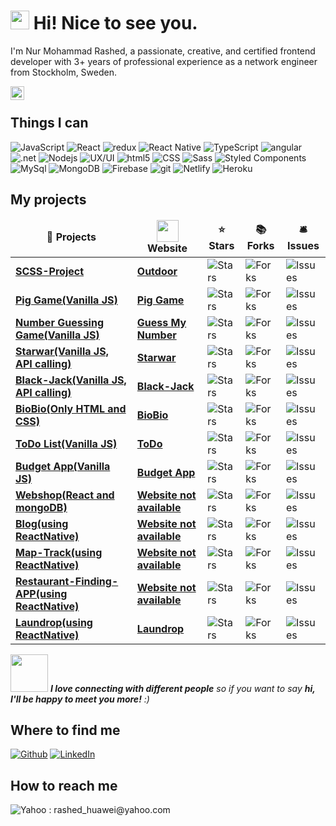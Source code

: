 <h1><img src="https://emojis.slackmojis.com/emojis/images/1531849430/4246/blob-sunglasses.gif?1531849430" width="30"/> Hi! Nice to see you.</h1>

I'm Nur Mohammad Rashed, a passionate, creative, and certified frontend developer with 3+ years of professional experience as a network engineer from Stockholm, Sweden.

<a href="https://www.linkedin.com/in/nur-mohammad-rashed-071a2316/">
  <img align="left" alt="Rashed's LinkedIN" width="22px" src="https://raw.githubusercontent.com/peterthehan/peterthehan/master/assets/linkedin.svg" />
</a>

</br>
<h2>Things I can</h2>
<p>
  <img alt="JavaScript" src="https://img.shields.io/badge/-JavaScript-F7DF1E?style=flat-square&logo=JavaScript&logoColor=black" />
  <img alt="React" src="https://img.shields.io/badge/-React-45b8d8?style=flat-square&logo=react&logoColor=white" />
  <img alt="redux" src="https://img.shields.io/badge/-Redux-764ABC?style=flat-square&logo=redux&logoColor=white" />
  <img alt="React Native" src="https://img.shields.io/badge/-React_Native-45b8d8?style=flat-square&logo=react&logoColor=white" />
  <img alt="TypeScript" src="https://img.shields.io/badge/-TypeScript-007ACC?style=flat-square&logo=typescript&logoColor=white" />  
  <img alt="angular" src="https://img.shields.io/badge/-Angular-DD0031?style=flat-square&logo=angular&logoColor=white" />
  <img alt=".net" src="https://img.shields.io/badge/-.Net-1572B6?style=flat-square&logo=.net&logoColor=black" />
  <img alt="Nodejs" src="https://img.shields.io/badge/-Nodejs-43853d?style=flat-square&logo=Node.js&logoColor=white" />
  <img alt="UX/UI" src="https://img.shields.io/badge/-UX/UI-orange?style=flat-square" />
  <img alt="html5" src="https://img.shields.io/badge/-HTML5-E34F26?style=flat-square&logo=html5&logoColor=white" />
  <img alt="CSS" src="https://img.shields.io/badge/-CSS-1572B6?style=flat-square&logo=css3&logoColor=white" />  
  <img alt="Sass" src="https://img.shields.io/badge/-Sass-CC6699?style=flat-square&logo=sass&logoColor=white" />
  <img alt="Styled Components" src="https://img.shields.io/badge/-Styled_Components-db7092?style=flat-square&logo=styled-components&logoColor=white" />
  <img alt="MySql" src="https://img.shields.io/badge/MySql-4479A1?logo=MySql&logoColor=black&logoWidth=20&style=flat-square" />
  <img alt="MongoDB" src="https://img.shields.io/badge/-MongoDB-13aa52?style=flat-square&logo=mongodb&logoColor=white" />  
  <img alt="Firebase" src="https://img.shields.io/badge/-Google_Firebase-FFCA28?style=flat-square&logo=firebase&logoColor=black" />
  <img alt="git" src="https://img.shields.io/badge/-Git-F05032?style=flat-square&logo=git&logoColor=white" />
  <img alt="Netlify" src="https://img.shields.io/badge/-Netlify-00C7B7?style=flat-square&logo=Netlify&logoColor=black" />
  <img alt="Heroku" src="https://img.shields.io/badge/-Heroku-430098?style=flat-square&logo=heroku&logoColor=white" />
</p>

<h2>My projects</h2>
<table>
  <thead align="center">
    <tr border: none;>
      <td><b>🎁 Projects</b></td>
      <td><b><img src="https://upload.wikimedia.org/wikipedia/commons/5/53/Website_gambar.jpg" width="35"/></br>Website</b></td>
      <td><b>⭐ Stars</b></td>
      <td><b>📚 Forks</b></td>
      <td><b>🛎 Issues</b></td>      
    </tr>
  </thead>
  <tbody>
    <tr>
      <td><a href="https://github.com/nurrashed/SCSS-Project-1"><b>SCSS-Project</b></a></td>
      <td><a href="https://outdoorwebsite.netlify.app/"><b>Outdoor</b></a></td>
      <td><img alt="Stars" src="https://img.shields.io/github/stars/nurrashed/SCSS-Project-1?style=flat-square&labelColor=343b41"/></td>
      <td><img alt="Forks" src="https://img.shields.io/github/forks/nurrashed/SCSS-Project-1?style=flat-square&labelColor=343b41"/></td>
      <td><img alt="Issues" src="https://img.shields.io/github/issues/nurrashed/SCSS-Project-1?style=flat-square&labelColor=343b41" /></td>      
    </tr>
    <tr>
      <td><a href="https://github.com/nurrashed/Pig-Game"><b>Pig Game(Vanilla JS)</b></a></td>
      <td><a href="https://rashed-pig-game.netlify.app/"><b>Pig Game</b></a></td>
      <td><img alt="Stars" src="https://img.shields.io/github/stars/nurrashed/Pig-Game?style=flat-square&labelColor=343b41" /></td>
      <td><img alt="Forks" src="https://img.shields.io/github/forks/nurrashed/Pig-Game?style=flat-square&labelColor=343b41" /></td>
      <td><img alt="Issues" src="https://img.shields.io/github/issues/nurrashed/Pig-Game?style=flat-square&labelColor=343b41" /></td>
    </tr>
    <tr>
      <td><a href="https://github.com/nurrashed/Guess-my-number-game"><b>Number Guessing Game(Vanilla JS)</b></a></td>
      <td><a href="https://guess-my-number-app.netlify.app/"><b>Guess My Number</b></a></td>
      <td><img alt="Stars" src="https://img.shields.io/github/stars/nurrashed/Guess-my-number-game?style=flat-square&labelColor=343b41" /></td>
      <td><img alt="Forks" src="https://img.shields.io/github/forks/nurrashed/Guess-my-number-game?style=flat-square&labelColor=343b41" /></td>
      <td><img alt="Issues" src="https://img.shields.io/github/issues/nurrashed/Guess-my-number-game?style=flat-square&labelColor=343b41" /></td>
    </tr>
    <tr>
      <td><a href="https://github.com/nurrashed/starwar-app-node"><b>Starwar(Vanilla JS, API calling)</b></a></td>
      <td><a href="https://my-star-wars-app.netlify.app/"><b>Starwar</b></a></td>
      <td><img alt="Stars" src="https://img.shields.io/github/stars/nurrashed/starwar-app-node?style=flat-square&labelColor=343b41" /></td>
      <td><img alt="Forks" src="https://img.shields.io/github/forks/nurrashed/starwar-app-node?style=flat-square&labelColor=343b41" /></td>
      <td><img alt="Issues" src="https://img.shields.io/github/issues/nurrashed/starwar-app-node?style=flat-square&labelColor=343b41" /></td>
    </tr>
    <tr>
      <td><a href="https://github.com/nurrashed/Black-Jack"><b>Black-Jack(Vanilla JS, API calling)</b></a></td>
      <td><a href="https://myblackjack.netlify.app/"><b>Black-Jack</b></a></td>
      <td><img alt="Stars" src="https://img.shields.io/github/stars/nurrashed/Black-Jack?style=flat-square&labelColor=343b41" /></td>
      <td><img alt="Forks" src="https://img.shields.io/github/forks/nurrashed/Black-Jack?style=flat-square&labelColor=343b41" /></td>
      <td><img alt="Issues" src="https://img.shields.io/github/issues/nurrashed/Black-Jack?style=flat-square&labelColor=343b41" /></td>
    </tr>
    <tr>
      <td><a href="https://github.com/nurrashed/BioBio"><b>BioBio(Only HTML and CSS)</b></a></td>
      <td><a href="https://mybiobio.netlify.app/"><b>BioBio</b></a></td>
      <td><img alt="Stars" src="https://img.shields.io/github/stars/nurrashed/BioBio?style=flat-square&labelColor=343b41" /></td>
      <td><img alt="Forks" src="https://img.shields.io/github/forks/nurrashed/BioBio?style=flat-square&labelColor=343b41" /></td>
      <td><img alt="Issues" src="https://img.shields.io/github/issues/nurrashed/BioBio?style=flat-square&labelColor=343b41" /></td>
    </tr>
    <tr>
      <td><a href="https://github.com/nurrashed/ToDo"><b>ToDo List(Vanilla JS)</b></a></td>
      <td><a href="https://todolist-rashed.netlify.app/"><b>ToDo</b></a></td>
      <td><img alt="Stars" src="https://img.shields.io/github/stars/nurrashed/ToDo?style=flat-square&labelColor=343b41" /></td>
      <td><img alt="Forks" src="https://img.shields.io/github/forks/nurrashed/ToDo?style=flat-square&labelColor=343b41" /></td>
      <td><img alt="Issues" src="https://img.shields.io/github/issues/nurrashed/ToDo?style=flat-square&labelColor=343b41" /></td>
    </tr>
    <tr>
      <td><a href="https://github.com/nurrashed/BudgetApp-JavaScript"><b>Budget App(Vanilla JS)</b></a></td>
      <td><a href="https://budget-app-rashed.netlify.app/"><b>Budget App</b></a></td>
      <td><img alt="Stars" src="https://img.shields.io/github/stars/nurrashed/BudgetApp-JavaScript?style=flat-square&labelColor=343b41" /></td>
      <td><img alt="Forks" src="https://img.shields.io/github/forks/nurrashed/BudgetApp-JavaScript?style=flat-square&labelColor=343b41" /></td>
      <td><img alt="Issues" src="https://img.shields.io/github/issues/nurrashed/BudgetApp-JavaScript?style=flat-square&labelColor=343b41" /></td>
    </tr>
    <tr>
      <td><a href="https://github.com/nurrashed/Webshop-using-react-and-mongoDB"><b>Webshop(React and mongoDB)</b></a></td>
      <td><a href="#"><b>Website not available</b></a></td>
      <td><img alt="Stars" src="https://img.shields.io/github/stars/nurrashed/Webshop-using-react-and-mongoDB?style=flat-square&labelColor=343b41" /></td>
      <td><img alt="Forks" src="https://img.shields.io/github/forks/nurrashed/Webshop-using-react-and-mongoDB?style=flat-square&labelColor=343b41" /></td>
      <td><img alt="Issues" src="https://img.shields.io/github/issues/nurrashed/Webshop-using-react-and-mongoDB?style=flat-square&labelColor=343b41" /></td>
    </tr>
    <tr>
      <td><a href="https://github.com/nurrashed/Blog-using-ReactNative"><b>Blog(using ReactNative)</b></a></td>
      <td><a href="#"><b>Website not available</b></a></td>
      <td><img alt="Stars" src="https://img.shields.io/github/stars/nurrashed/Blog-using-ReactNative?style=flat-square&labelColor=343b41" /></td>
      <td><img alt="Forks" src="https://img.shields.io/github/forks/nurrashed/Blog-using-ReactNative?style=flat-square&labelColor=343b41" /></td>
      <td><img alt="Issues" src="https://img.shields.io/github/issues/nurrashed/Blog-using-ReactNative?style=flat-square&labelColor=343b41" /></td>
    </tr>
    <tr>
      <td><a href="https://github.com/nurrashed/Map-Track"><b>Map-Track(using ReactNative)</b></a></td>
      <td><a href="#"><b>Website not available</b></a></td>
      <td><img alt="Stars" src="https://img.shields.io/github/stars/nurrashed/Map-Track?style=flat-square&labelColor=343b41" /></td>
      <td><img alt="Forks" src="https://img.shields.io/github/forks/nurrashed/Map-Track?style=flat-square&labelColor=343b41" /></td>
      <td><img alt="Issues" src="https://img.shields.io/github/issues/nurrashed/Map-Track?style=flat-square&labelColor=343b41" /></td>
    </tr>
    <tr>
      <td><a href="https://github.com/nurrashed/Restaurant-Finding-APP-using-ReactNative"><b>Restaurant-Finding-APP(using ReactNative)</b></a></td>
      <td><a href="#"><b>Website not available</b></a></td>
      <td><img alt="Stars" src="https://img.shields.io/github/stars/nurrashed/Restaurant-Finding-APP-using-ReactNative?style=flat-square&labelColor=343b41" /></td>
      <td><img alt="Forks" src="https://img.shields.io/github/forks/nurrashed/Restaurant-Finding-APP-using-ReactNative?style=flat-square&labelColor=343b41" /></td>
      <td><img alt="Issues" src="https://img.shields.io/github/issues/nurrashed/Restaurant-Finding-APP-using-ReactNative?style=flat-square&labelColor=343b41" /></td>
    </tr>
    <tr>
      <td><a href="https://github.com/nurrashed/LaundropCMS_local"><b>Laundrop(using ReactNative)</b></a></td>
      <td><a href="https://laundropblog.netlify.app/"><b>Laundrop</b></a></td>
      <td><img alt="Stars" src="https://img.shields.io/github/stars/nurrashed/LaundropCMS_local?style=flat-square&labelColor=343b41" /></td>
      <td><img alt="Forks" src="https://img.shields.io/github/forks/nurrashed/LaundropCMS_local?style=flat-square&labelColor=343b41" /></td>
      <td><img alt="Issues" src="https://img.shields.io/github/issues/nurrashed/LaundropCMS_local?style=flat-square&labelColor=343b41" /></td>
    </tr>
   </tbody>
</table>

<img src="https://media.giphy.com/media/LnQjpWaON8nhr21vNW/giphy.gif" width="60"> <em><b>I love connecting with different people</b> so if you want to say <b>hi, I'll be happy to meet you more!</b> :)</em>
<h2>Where to find me</h2>
<p><a href="https://github.com/nurrashed" target="_blank"><img alt="Github" src="https://img.shields.io/badge/GitHub-%2312100E.svg?&style=for-the-badge&logo=Github&logoColor=white" /></a> <a href="https://www.linkedin.com/in/nur-mohammad-rashed-071a2316/" target="_blank"><img alt="LinkedIn" src="https://img.shields.io/badge/linkedin-%230077B5.svg?&style=for-the-badge&logo=linkedin&logoColor=white" /></a> 
</p>
<h2>How to reach me</h2>
<p><img alt="Yahoo" src="https://img.shields.io/badge/yahoo-6001D2?style=flat-square&logo=yahoo&logoColor=white&logoHeight=50" /> : rashed_huawei@yahoo.com</p>

<!--
**nurrashed/nurrashed** is a ✨ _special_ ✨ repository because its `README.md` (this file) appears on your GitHub profile.

Here are some ideas to get you started:

- 🔭 I’m currently working on ...
- 🌱 I’m currently learning ...
- 👯 I’m looking to collaborate on ...
- 🤔 I’m looking for help with ...
- 💬 Ask me about ...
- 📫 How to reach me: ...
- 😄 Pronouns: ...
- ⚡ Fun fact: ...
-->
